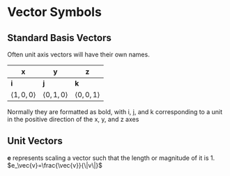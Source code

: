 # Vector Symbols
## Standard Basis Vectors
Often unit axis vectors will have their own names.

| x                     | y                     | z                     |
| --------------------- | --------------------- | --------------------- |
| **i**                 | **j**                 | **k**                 |
| $\langle1,0,0\rangle$ | $\langle0,1,0\rangle$ | $\langle0,0,1\rangle$ |

Normally they are formatted as bold, with i, j, and k corresponding to a unit in the positive direction of the x, y, and z axes

## Unit Vectors
**e** represents scaling a vector such that the length or magnitude of it is 1.
$e_\vec{v}=\frac{\vec{v}}{\|v\|}$
